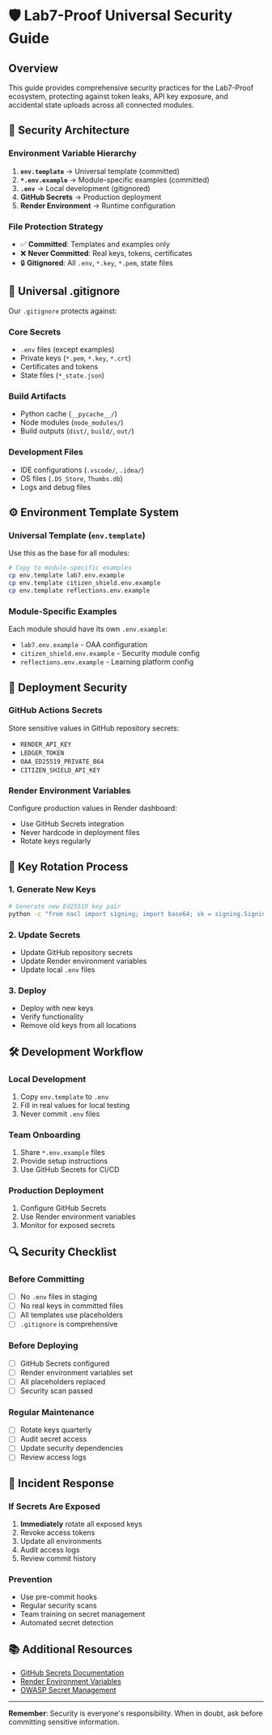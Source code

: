 # 🛡️ Lab7-Proof Universal Security Guide

## Overview

This guide provides comprehensive security practices for the Lab7-Proof ecosystem, protecting against token leaks, API key exposure, and accidental state uploads across all connected modules.

## 🔐 Security Architecture

### Environment Variable Hierarchy
1. **`env.template`** → Universal template (committed)
2. **`*.env.example`** → Module-specific examples (committed)  
3. **`.env`** → Local development (gitignored)
4. **GitHub Secrets** → Production deployment
5. **Render Environment** → Runtime configuration

### File Protection Strategy
- ✅ **Committed**: Templates and examples only
- ❌ **Never Committed**: Real keys, tokens, certificates
- 🔒 **Gitignored**: All `.env`, `*.key`, `*.pem`, state files

## 📁 Universal .gitignore

Our `.gitignore` protects against:

### Core Secrets
- `.env` files (except examples)
- Private keys (`*.pem`, `*.key`, `*.crt`)
- Certificates and tokens
- State files (`*_state.json`)

### Build Artifacts
- Python cache (`__pycache__/`)
- Node modules (`node_modules/`)
- Build outputs (`dist/`, `build/`, `out/`)

### Development Files
- IDE configurations (`.vscode/`, `.idea/`)
- OS files (`.DS_Store`, `Thumbs.db`)
- Logs and debug files

## ⚙️ Environment Template System

### Universal Template (`env.template`)
Use this as the base for all modules:

```bash
# Copy to module-specific examples
cp env.template lab7.env.example
cp env.template citizen_shield.env.example
cp env.template reflections.env.example
```

### Module-Specific Examples
Each module should have its own `.env.example`:
- `lab7.env.example` - OAA configuration
- `citizen_shield.env.example` - Security module config
- `reflections.env.example` - Learning platform config

## 🚀 Deployment Security

### GitHub Actions Secrets
Store sensitive values in GitHub repository secrets:
- `RENDER_API_KEY`
- `LEDGER_TOKEN`
- `OAA_ED25519_PRIVATE_B64`
- `CITIZEN_SHIELD_API_KEY`

### Render Environment Variables
Configure production values in Render dashboard:
- Use GitHub Secrets integration
- Never hardcode in deployment files
- Rotate keys regularly

## 🔄 Key Rotation Process

### 1. Generate New Keys
```bash
# Generate new Ed25519 key pair
python -c "from nacl import signing; import base64; sk = signing.SigningKey.generate(); print('OAA_ED25519_PRIVATE_B64=' + base64.b64encode(sk.encode()).decode()); print('OAA_ED25519_PUBLIC_B64=' + base64.b64encode(sk.verify_key.encode()).decode())"
```

### 2. Update Secrets
- Update GitHub repository secrets
- Update Render environment variables
- Update local `.env` files

### 3. Deploy
- Deploy with new keys
- Verify functionality
- Remove old keys from all locations

## 🛠️ Development Workflow

### Local Development
1. Copy `env.template` to `.env`
2. Fill in real values for local testing
3. Never commit `.env` files

### Team Onboarding
1. Share `*.env.example` files
2. Provide setup instructions
3. Use GitHub Secrets for CI/CD

### Production Deployment
1. Configure GitHub Secrets
2. Use Render environment variables
3. Monitor for exposed secrets

## 🔍 Security Checklist

### Before Committing
- [ ] No `.env` files in staging
- [ ] No real keys in committed files
- [ ] All templates use placeholders
- [ ] `.gitignore` is comprehensive

### Before Deploying
- [ ] GitHub Secrets configured
- [ ] Render environment variables set
- [ ] All placeholders replaced
- [ ] Security scan passed

### Regular Maintenance
- [ ] Rotate keys quarterly
- [ ] Audit secret access
- [ ] Update security dependencies
- [ ] Review access logs

## 🚨 Incident Response

### If Secrets Are Exposed
1. **Immediately** rotate all exposed keys
2. Revoke access tokens
3. Update all environments
4. Audit access logs
5. Review commit history

### Prevention
- Use pre-commit hooks
- Regular security scans
- Team training on secret management
- Automated secret detection

## 📚 Additional Resources

- [GitHub Secrets Documentation](https://docs.github.com/en/actions/security-guides/encrypted-secrets)
- [Render Environment Variables](https://render.com/docs/environment-variables)
- [OWASP Secret Management](https://owasp.org/www-project-cheat-sheets/cheatsheets/Secrets_Management_Cheat_Sheet.html)

---

**Remember**: Security is everyone's responsibility. When in doubt, ask before committing sensitive information.
